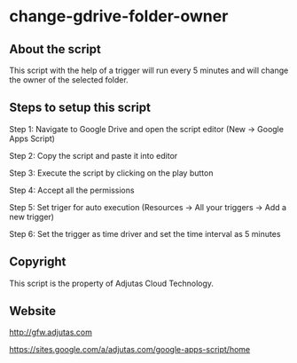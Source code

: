 # change-gdrive-folder-owner

## About the script

This script with the help of a trigger will run every 5 minutes and will change the owner of the selected folder.

## Steps to setup this script

Step 1: Navigate to Google Drive and open the script editor (New -> Google Apps Script)

Step 2: Copy the script and paste it into editor

Step 3: Execute the script by clicking on the play button

Step 4: Accept all the permissions

Step 5: Set triger for auto execution (Resources -> All your triggers -> Add a new trigger)

Step 6: Set the trigger as time driver and set the time interval as 5 minutes


## Copyright

This script is the property of Adjutas Cloud Technology.


## Website

http://gfw.adjutas.com

https://sites.google.com/a/adjutas.com/google-apps-script/home

